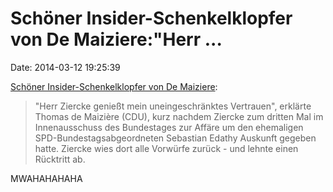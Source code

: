 Schöner Insider-Schenkelklopfer von De Maiziere:\"Herr \...
===========================================================

Date: 2014-03-12 19:25:39

[Schöner Insider-Schenkelklopfer von De
Maiziere](http://sz.de/1.1910535):

> \"Herr Ziercke genießt mein uneingeschränktes Vertrauen\", erklärte
> Thomas de Maizière (CDU), kurz nachdem Ziercke zum dritten Mal im
> Innenausschuss des Bundestages zur Affäre um den ehemaligen
> SPD-Bundestagsabgeordneten Sebastian Edathy Auskunft gegeben hatte.
> Ziercke wies dort alle Vorwürfe zurück - und lehnte einen Rücktritt
> ab.

MWAHAHAHAHA
